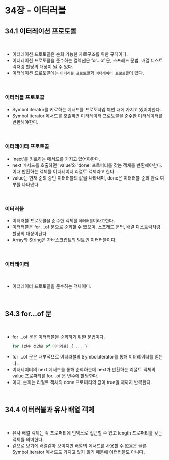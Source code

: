 # 34장 - 이터러블

## 34.1 이터레이션 프로토콜

<br>

- 이터레이션 프로토콜은 순회 가능한 자료구조를 위한 규칙이다.
- 이터레이션 프로토콜을 준수하는 컬렉션은 for...of 문, 스프레드 문법, 배열 디스트럭처링 할당의 대상이 될 수 있다.
- 이터레이션 프로토콜에는 `이터러블 프로토콜`과 `이터레이터 프로토콜`이 있다.

<br>

### 이터러블 프로토콜
- Symbol.iterator를 키로하는 메서드를 프로토타입 체인 내에 가지고 있어야한다.
- Symbol.iterator 메서드를 호출하면 이터레이터 프로토콜을 준수한 이터레이터를 반환해야한다.

<br>

### 이터레이터 프로토콜
- 'next'를 키로하는 메서드를 가지고 있어야한다.
- next 메서드를 호출하면 'value'와 'done' 프로퍼티를 갖는 객체를 반환해야한다. 이때 반환하는 객체를 이터레이터 리절트 객체라고 한다.
- value는 현재 순회 중인 이터러블의 값을 나타내며, done은 이터러블 순회 완료 여부를 나타낸다.

<br>

### 이터러블
- 이터러블 프로토콜을 준수한 객체를 `이터러블`이라고한다.
- 이터러블은 for ...of 문으로 순회할 수 있으며, 스프레드 문법, 배열 디스트럭처링 할당의 대상이된다.
- Array와 String은 자바스크립트의 빌트인 이터러블이다.

<br>

### 이터레이터

<br>

- 이터레이터 프로토콜을 준수하는 객체이다.

<br>

## 34.3 for...of 문

<br>

- for ...of 문은 이터러블을 순회하기 위한 문법이다.
    ```js
    for (변수 선언문 of 이터러블) { ... }
    ```
- for ...of 문은 내부적으로 이터러블의 Symbol.iterator를 통해 이터레이터를 얻는다.
- 이터레이터의 next 메서드를 통해 순회하는데 next가 반환하는 리절트 객체의 value 프로퍼티를 for...of 문 변수에 할당한다.
- 이때, 순회는 리절트 객체의 done 프로퍼티의 값이 true일 때까지 반복한다.

<br>

## 34.4 이터러블과 유사 배열 객체

<br> 

- 유사 배열 객체는 각 프로퍼티에 인덱스로 접근할 수 있고 length 프로퍼티를 갖는 객체를 의미한다.
- 겉으로 보기에 배열같아 보이지만 배열의 메서드를 사용할 수 없음은 물론 Symbol.iterator 메서드도 가지고 있지 않기 때문에 이터러블도 아니다.
